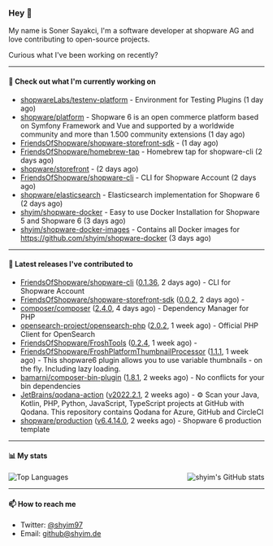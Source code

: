 ### Hey 👋

My name is Soner Sayakci, I'm a software developer at shopware AG and love contributing to open-source projects.

Curious what I've been working on recently?

---

#### 👷 Check out what I'm currently working on

- [shopwareLabs/testenv-platform](https://github.com/shopwareLabs/testenv-platform) - Environment for Testing Plugins (1 day ago)
- [shopware/platform](https://github.com/shopware/platform) - Shopware 6 is an open commerce platform based on Symfony Framework and Vue and supported by a worldwide community and more than 1.500 community extensions (1 day ago)
- [FriendsOfShopware/shopware-storefront-sdk](https://github.com/FriendsOfShopware/shopware-storefront-sdk) -  (1 day ago)
- [FriendsOfShopware/homebrew-tap](https://github.com/FriendsOfShopware/homebrew-tap) - Homebrew tap for shopware-cli (2 days ago)
- [shopware/storefront](https://github.com/shopware/storefront) -  (2 days ago)
- [FriendsOfShopware/shopware-cli](https://github.com/FriendsOfShopware/shopware-cli) - CLI for Shopware Account (2 days ago)
- [shopware/elasticsearch](https://github.com/shopware/elasticsearch) - Elasticsearch implementation for Shopware 6 (2 days ago)
- [shyim/shopware-docker](https://github.com/shyim/shopware-docker) - Easy to use Docker Installation for Shopware 5 and Shopware 6 (3 days ago)
- [shyim/shopware-docker-images](https://github.com/shyim/shopware-docker-images) - Contains all Docker images for https://github.com/shyim/shopware-docker (3 days ago)

---

#### 🔭 Latest releases I've contributed to

- [FriendsOfShopware/shopware-cli](https://github.com/FriendsOfShopware/shopware-cli) ([0.1.36](https://github.com/FriendsOfShopware/shopware-cli/releases/tag/0.1.36), 2 days ago) - CLI for Shopware Account
- [FriendsOfShopware/shopware-storefront-sdk](https://github.com/FriendsOfShopware/shopware-storefront-sdk) ([0.0.2](https://github.com/FriendsOfShopware/shopware-storefront-sdk/releases/tag/0.0.2), 2 days ago) - 
- [composer/composer](https://github.com/composer/composer) ([2.4.0](https://github.com/composer/composer/releases/tag/2.4.0), 4 days ago) - Dependency Manager for PHP
- [opensearch-project/opensearch-php](https://github.com/opensearch-project/opensearch-php) ([2.0.2](https://github.com/opensearch-project/opensearch-php/releases/tag/2.0.2), 1 week ago) - Official PHP Client for OpenSearch
- [FriendsOfShopware/FroshTools](https://github.com/FriendsOfShopware/FroshTools) ([0.2.4](https://github.com/FriendsOfShopware/FroshTools/releases/tag/0.2.4), 1 week ago) - 
- [FriendsOfShopware/FroshPlatformThumbnailProcessor](https://github.com/FriendsOfShopware/FroshPlatformThumbnailProcessor) ([1.1.1](https://github.com/FriendsOfShopware/FroshPlatformThumbnailProcessor/releases/tag/1.1.1), 1 week ago) - This shopware6 plugin allows you to use variable thumbnails - on the fly. Including lazy loading.
- [bamarni/composer-bin-plugin](https://github.com/bamarni/composer-bin-plugin) ([1.8.1](https://github.com/bamarni/composer-bin-plugin/releases/tag/1.8.1), 2 weeks ago) - No conflicts for your bin dependencies
- [JetBrains/qodana-action](https://github.com/JetBrains/qodana-action) ([v2022.2.1](https://github.com/JetBrains/qodana-action/releases/tag/v2022.2.1), 2 weeks ago) - ⚙️ Scan your Java, Kotlin, PHP, Python, JavaScript, TypeScript projects at GitHub with Qodana. This repository contains Qodana for Azure, GitHub and CircleCI
- [shopware/production](https://github.com/shopware/production) ([v6.4.14.0](https://github.com/shopware/production/releases/tag/v6.4.14.0), 2 weeks ago) - Shopware 6 production template

---

#### 📊 My stats

<img align="right" alt="shyim's GitHub stats" src="https://github-readme-stats.vercel.app/api?username=shyim&count_private=1&show_icons=true&" />

![Top Languages](https://github-readme-stats.vercel.app/api/top-langs/?username=shyim)

---

#### 📫 How to reach me

- Twitter: [@shyim97](https://twitter.com/shyim97)
- Email: [github@shyim.de](mailto://github@shyim.de)
